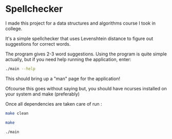 # Spellchecker

I made this project for a data structures and algorithms course I took in college.

It's a simple spellchecker that uses Levenshtein distance to figure out suggestions for correct words. 

The program gives 2-3 word suggestions. Using the program is quite simple actually, but if you need help running the application, enter:

```bash
./main --help
```
This should bring up a "man" page for the application!

Ofcourse this goes without saying but, you should have ncurses installed on your system and make (preferably)

Once all dependencies are taken care of run :

```bash
make clean
```

```bash
make
```

```bash
./main
```
